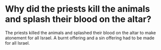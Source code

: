 # Why did the priests kill the animals and splash their blood on the altar?

The priests killed the animals and splashed their blood on the altar to make atonement for all Israel. A burnt offering and a sin offering had to be made for all Israel. 